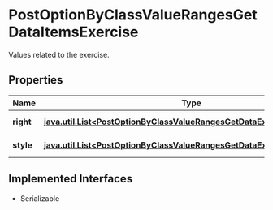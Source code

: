

# PostOptionByClassValueRangesGetDataItemsExercise

Values related to the exercise.

## Properties

Name | Type | Description | Notes
------------ | ------------- | ------------- | -------------
**right** | [**java.util.List&lt;PostOptionByClassValueRangesGetDataExerciseRightItems&gt;**](PostOptionByClassValueRangesGetDataExerciseRightItems.md) | Exercise right. |  [optional]
**style** | [**java.util.List&lt;PostOptionByClassValueRangesGetDataExerciseStyleItems&gt;**](PostOptionByClassValueRangesGetDataExerciseStyleItems.md) | Exercise style. |  [optional]


## Implemented Interfaces

* Serializable


